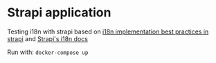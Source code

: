 # Strapi application

Testing i18n with strapi based on [i18n implementation best practices in strapi](https://strapi.io/blog/i18n-implementation-best-practices-in-strapi)  and [Strapi's i18n docs](https://docs.strapi.io/developer-docs/latest/plugins/i18n.html)

Run with: `docker-compose up`